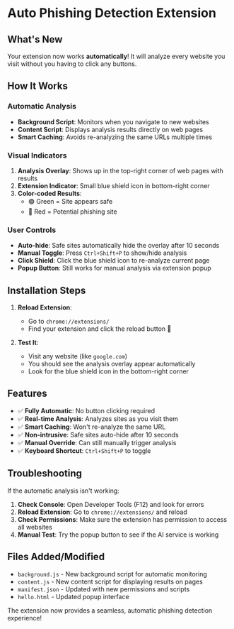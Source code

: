 # Auto Phishing Detection Extension

## What's New
Your extension now works **automatically**! It will analyze every website you visit without you having to click any buttons.

## How It Works

### Automatic Analysis
- **Background Script**: Monitors when you navigate to new websites
- **Content Script**: Displays analysis results directly on web pages
- **Smart Caching**: Avoids re-analyzing the same URLs multiple times

### Visual Indicators
1. **Analysis Overlay**: Shows up in the top-right corner of web pages with results
2. **Extension Indicator**: Small blue shield icon in bottom-right corner
3. **Color-coded Results**: 
   - 🟢 Green = Site appears safe
   - 🔴 Red = Potential phishing site

### User Controls
- **Auto-hide**: Safe sites automatically hide the overlay after 10 seconds
- **Manual Toggle**: Press `Ctrl+Shift+P` to show/hide analysis
- **Click Shield**: Click the blue shield icon to re-analyze current page
- **Popup Button**: Still works for manual analysis via extension popup

## Installation Steps

1. **Reload Extension**: 
   - Go to `chrome://extensions/`
   - Find your extension and click the reload button 🔄

2. **Test It**:
   - Visit any website (like `google.com`)
   - You should see the analysis overlay appear automatically
   - Look for the blue shield icon in the bottom-right corner

## Features

- ✅ **Fully Automatic**: No button clicking required
- ✅ **Real-time Analysis**: Analyzes sites as you visit them
- ✅ **Smart Caching**: Won't re-analyze the same URL
- ✅ **Non-intrusive**: Safe sites auto-hide after 10 seconds
- ✅ **Manual Override**: Can still manually trigger analysis
- ✅ **Keyboard Shortcut**: `Ctrl+Shift+P` to toggle

## Troubleshooting

If the automatic analysis isn't working:

1. **Check Console**: Open Developer Tools (F12) and look for errors
2. **Reload Extension**: Go to `chrome://extensions/` and reload
3. **Check Permissions**: Make sure the extension has permission to access all websites
4. **Manual Test**: Try the popup button to see if the AI service is working

## Files Added/Modified

- `background.js` - New background script for automatic monitoring
- `content.js` - New content script for displaying results on pages
- `manifest.json` - Updated with new permissions and scripts
- `hello.html` - Updated popup interface

The extension now provides a seamless, automatic phishing detection experience!
